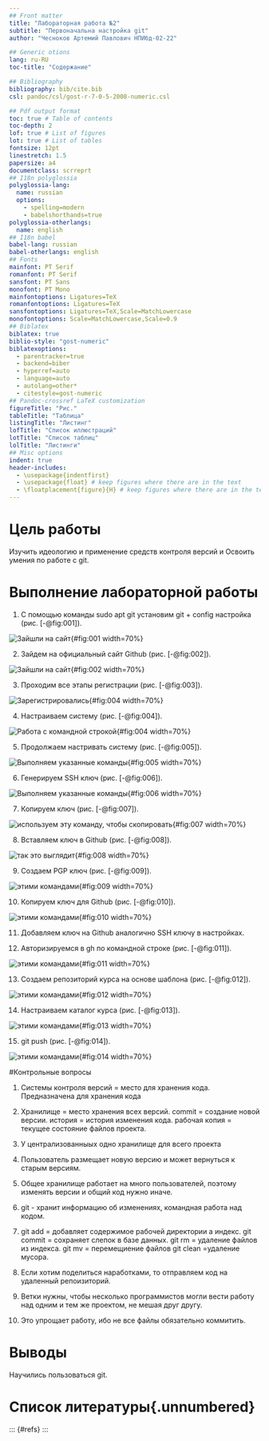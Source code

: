 ```yaml
---
## Front matter
title: "Лабораторная работа №2"
subtitle: "Первоначальна настройка git"
author: "Чесноков Артемий Павлович НПИбд-02-22"

## Generic otions
lang: ru-RU
toc-title: "Содержание"

## Bibliography
bibliography: bib/cite.bib
csl: pandoc/csl/gost-r-7-0-5-2008-numeric.csl

## Pdf output format
toc: true # Table of contents
toc-depth: 2
lof: true # List of figures
lot: true # List of tables
fontsize: 12pt
linestretch: 1.5
papersize: a4
documentclass: scrreprt
## I18n polyglossia
polyglossia-lang:
  name: russian
  options:
	- spelling=modern
	- babelshorthands=true
polyglossia-otherlangs:
  name: english
## I18n babel
babel-lang: russian
babel-otherlangs: english
## Fonts
mainfont: PT Serif
romanfont: PT Serif
sansfont: PT Sans
monofont: PT Mono
mainfontoptions: Ligatures=TeX
romanfontoptions: Ligatures=TeX
sansfontoptions: Ligatures=TeX,Scale=MatchLowercase
monofontoptions: Scale=MatchLowercase,Scale=0.9
## Biblatex
biblatex: true
biblio-style: "gost-numeric"
biblatexoptions:
  - parentracker=true
  - backend=biber
  - hyperref=auto
  - language=auto
  - autolang=other*
  - citestyle=gost-numeric
## Pandoc-crossref LaTeX customization
figureTitle: "Рис."
tableTitle: "Таблица"
listingTitle: "Листинг"
lofTitle: "Список иллюстраций"
lotTitle: "Список таблиц"
lolTitle: "Листинги"
## Misc options
indent: true
header-includes:
  - \usepackage{indentfirst}
  - \usepackage{float} # keep figures where there are in the text
  - \floatplacement{figure}{H} # keep figures where there are in the text
---
```


# Цель работы

Изучить идеологию и применение средств контроля версий и
Освоить умения по работе с git.

# Выполнение лабораторной работы
1. С помощью команды sudo apt git установим git +  config настройка (рис. [-@fig:001]).

![Зайшли на сайт](image/qacK_O7P4Wc.jpg){#fig:001 width=70%}

2. Зайдем на официальный сайт Github (рис. [-@fig:002]).

![Зайшли на сайт](image/jXnOVDhlEpg.jpg){#fig:002 width=70%}

3. Проходим все этапы регистрации (рис. [-@fig:003]).

![Зарегистрировались](image/GzCl6zJb6Fk.jpg){#fig:004 width=70%}

4. Настраиваем систему (рис. [-@fig:004]).

![Работа с командной строкой](image/1I5ZN0EP-SQ.jpg){#fig:004 width=70%}

5. Продолжаем настривать систему (рис. [-@fig:005]).

![Выполняем указанные команды](image/8_NfmHqWgwQ.jpg){#fig:005 width=70%}

6. Генерируем SSH ключ (рис. [-@fig:006]).

![Выполняем указанные команды](image/bMacWMz5rSM.jpg){#fig:006 width=70%}

7. Копируем ключ (рис. [-@fig:007]).

![используем эту команду, чтобы скопировать](image/E5rnvMmq3Zo.jpg){#fig:007 width=70%}

8. Вставляем ключ в Github (рис. [-@fig:008]).

![так это выглядит](image/WK4VPL09494.jpg){#fig:008 width=70%}

9. Создаем PGP ключ (рис. [-@fig:009]).

![этими командами](image/Screenshot_2023-02-17_19-36-16.jpg){#fig:009 width=70%}

10. Копируем ключ для Github (рис. [-@fig:010]).

![этими командами](image/Screenshot_2023-02-17_19-48-53.jpg){#fig:010 width=70%}

11. Добавляем ключ на Github аналогично SSH ключу в настройках.

12. Авторизируемся в gh по командной строке (рис. [-@fig:011]).

![этими командами](image/Screenshot_2023-02-17_19-59-02.jpg){#fig:011 width=70%}

13. Создаем репозиторий курса на основе шаблона (рис. [-@fig:012]).

![этими командами](image/Screenshot_2023-02-17_20-10-10.jpg){#fig:012 width=70%}

14. Настраиваем каталог курса (рис. [-@fig:013]).

![этими командами](image/Screenshot_2023-02-17_20-15-53.jpg){#fig:013 width=70%}

15. git push (рис. [-@fig:014]).

![этими командами](image/Screenshot_2023-02-17_20-16-14.jpg){#fig:014 width=70%}

#Контрольные вопросы
1. Системы контроля версий = место для хранения кода. Предназначена для хранения кода

2. Хранилище = место хранения всех версий. commit = создание новой версии. история = история изменения кода. рабочая копия = текущее состояние файлов проекта.

3. У централизованныых одно хранилище для всего проекта

4. Пользователь размещает новую версию и может вернуться к старым версиям.

5. Общее хранилище работает на много пользователей, поэтому изменять версии и общий код нужно иначе.

6. git - хранит информацию об изменениях, командная работа над кодом.

7. git add = добавляет содержимое рабочей директории а индекс.
   git commit = сохраняет слепок в базе данных.
   git rm = удаление файлов из индекса.
   git mv = перемещиение файлов
   git clean =удаление мусора.

8. Если хотим поделиться наработками, то отправляем код на удаленный репоизиторий.

9. Ветки нужны, чтобы несколько программистов могли вести работу над одним и тем же проектом, не мешая друг другу.

10. Это упрощает работу, ибо не все файлы обязательно коммитить.


# Выводы

Научились пользоваться git.
# Список литературы{.unnumbered}

::: {#refs}
:::
